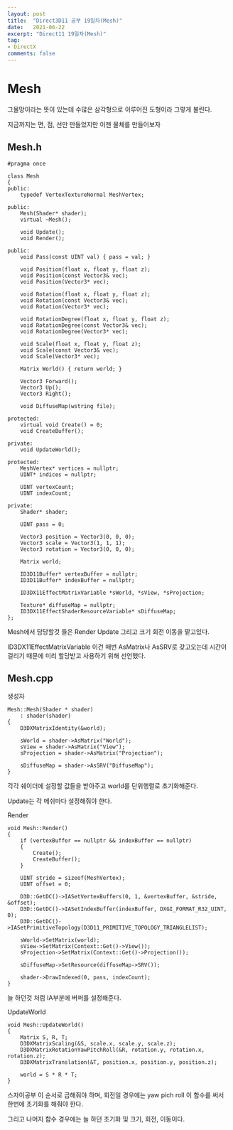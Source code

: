 ```yaml
---
layout: post
title:  "Direct3D11 공부 19일차(Mesh)"
date:   2021-06-22
excerpt: "Direct11 19일차(Mesh)"
tag:
- DirectX
comments: false
---
```


# Mesh
그물망이라는 뜻이 있는데 수많은 삼각형으로 이루어진 도형이라 그렇게 불린다.

지금까지는 면, 점, 선만 만들었지만 이젠 물체를 만들어보자

## Mesh.h
```
#pragma once

class Mesh
{
public:
	typedef VertexTextureNormal MeshVertex;

public:
	Mesh(Shader* shader);
	virtual ~Mesh();

	void Update();
	void Render();

public:
	void Pass(const UINT val) { pass = val; }

	void Position(float x, float y, float z);
	void Position(const Vector3& vec);
	void Position(Vector3* vec);

	void Rotation(float x, float y, float z);
	void Rotation(const Vector3& vec);
	void Rotation(Vector3* vec);

	void RotationDegree(float x, float y, float z);
	void RotationDegree(const Vector3& vec);
	void RotationDegree(Vector3* vec);

	void Scale(float x, float y, float z);
	void Scale(const Vector3& vec);
	void Scale(Vector3* vec);

	Matrix World() { return world; }

	Vector3 Forward();
	Vector3 Up();
	Vector3 Right();

	void DiffuseMap(wstring file);

protected:
	virtual void Create() = 0;
	void CreateBuffer();

private:
	void UpdateWorld();

protected:
	MeshVertex* vertices = nullptr;
	UINT* indices = nullptr;

	UINT vertexCount;
	UINT indexCount;

private:
	Shader* shader;

	UINT pass = 0;

	Vector3 position = Vector3(0, 0, 0);
	Vector3 scale = Vector3(1, 1, 1);
	Vector3 rotation = Vector3(0, 0, 0);

	Matrix world;

	ID3D11Buffer* vertexBuffer = nullptr;
	ID3D11Buffer* indexBuffer = nullptr;

	ID3DX11EffectMatrixVariable *sWorld, *sView, *sProjection;

	Texture* diffuseMap = nullptr;
	ID3DX11EffectShaderResourceVariable* sDiffuseMap;
};
```
Mesh에서 담당할것 들은 Render Update 그리고 크기 회전 이동을 맡고있다.

ID3DX11EffectMatrixVariable 이건 매번 AsMatrix나 AsSRV로 갖고오는데 시간이 걸리기 때문에 미리 할당받고 사용하기 위해 선언했다.

## Mesh.cpp
생성자
```
Mesh::Mesh(Shader * shader)
	: shader(shader)
{
	D3DXMatrixIdentity(&world);

	sWorld = shader->AsMatrix("World");
	sView = shader->AsMatrix("View");
	sProjection = shader->AsMatrix("Projection");

	sDiffuseMap = shader->AsSRV("DiffuseMap");
}
```
각각 쉐이더에 설정할 값들을 받아주고 world를 단위행렬로 초기화해준다.

Update는 각 메쉬마다 설정해줘야 한다.

Render
```
void Mesh::Render()
{
	if (vertexBuffer == nullptr && indexBuffer == nullptr)
	{
		Create();
		CreateBuffer();
	}

	UINT stride = sizeof(MeshVertex);
	UINT offset = 0;

	D3D::GetDC()->IASetVertexBuffers(0, 1, &vertexBuffer, &stride, &offset);
	D3D::GetDC()->IASetIndexBuffer(indexBuffer, DXGI_FORMAT_R32_UINT, 0);
	D3D::GetDC()->IASetPrimitiveTopology(D3D11_PRIMITIVE_TOPOLOGY_TRIANGLELIST);

	sWorld->SetMatrix(world);
	sView->SetMatrix(Context::Get()->View());
	sProjection->SetMatrix(Context::Get()->Projection());

	sDiffuseMap->SetResource(diffuseMap->SRV());

	shader->DrawIndexed(0, pass, indexCount);
}
```
늘 하던것 처럼 IA부분에 버퍼를 설정해준다.

UpdateWorld
```
void Mesh::UpdateWorld()
{
	Matrix S, R, T;
	D3DXMatrixScaling(&S, scale.x, scale.y, scale.z);
	D3DXMatrixRotationYawPitchRoll(&R, rotation.y, rotation.x, rotation.z);
	D3DXMatrixTranslation(&T, position.x, position.y, position.z);

	world = S * R * T;
}
```
스자이공부 이 순서로 곱해줘야 하며, 회전일 경우에는 yaw pich roll 이 함수를 써서 한번에 초기화를 해줘야 한다.

그리고 나머지 함수 경우에는 늘 하던 초기화 및 크기, 회전, 이동이다.